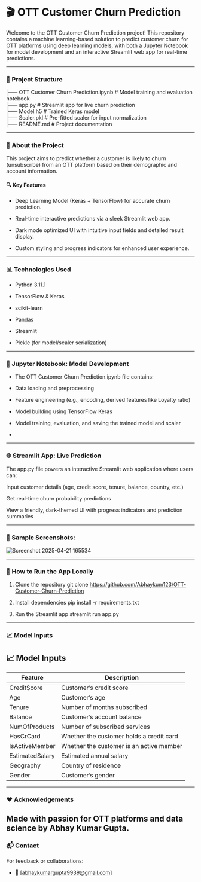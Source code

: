 # 🎬 OTT Customer Churn Prediction
Welcome to the OTT Customer Churn Prediction project! This repository contains a machine learning-based solution to predict customer churn for OTT platforms using deep learning models, with both a Jupyter Notebook for model development and an interactive Streamlit web app for real-time predictions.

---

### 📂 Project Structure

├── OTT Customer Churn Prediction.ipynb   # Model training and evaluation notebook <br>
├── app.py                                # Streamlit app for live churn prediction <br>
├── Model.h5                              # Trained Keras model <br>
├── Scaler.pkl                            # Pre-fitted scaler for input normalization <br>
├── README.md                             # Project documentation <br>

---

### 📌 About the Project
This project aims to predict whether a customer is likely to churn (unsubscribe) from an OTT platform based on their demographic and account information.

#### 🔍 Key Features
* Deep Learning Model (Keras + TensorFlow) for accurate churn prediction.

* Real-time interactive predictions via a sleek Streamlit web app.

* Dark mode optimized UI with intuitive input fields and detailed result display.

* Custom styling and progress indicators for enhanced user experience.

---

### 📊 Technologies Used
* Python 3.11.1

* TensorFlow & Keras

* scikit-learn

* Pandas

* Streamlit

* Pickle (for model/scaler serialization)
---

### 📓 Jupyter Notebook: Model Development
* The OTT Customer Churn Prediction.ipynb file contains:

* Data loading and preprocessing

* Feature engineering (e.g., encoding, derived features like Loyalty ratio)

* Model building using TensorFlow Keras

* Model training, evaluation, and saving the trained model and scaler
* 
---

### 🌐 Streamlit App: Live Prediction
The app.py file powers an interactive Streamlit web application where users can:

Input customer details (age, credit score, tenure, balance, country, etc.)

Get real-time churn probability predictions

View a friendly, dark-themed UI with progress indicators and prediction summaries

---
### 🎥 Sample Screenshots:
![Screenshot 2025-04-21 165534](https://github.com/user-attachments/assets/d8824d5b-8b17-452d-ab31-0724f5c5f24a)

---
### 🚀 How to Run the App Locally
1. Clone the repository
      git clone https://github.com/Abhaykum123/OTT-Customer-Churn-Prediction <br>

2. Install dependencies
     pip install -r requirements.txt
3. Run the Streamlit app
     streamlit run app.py
   
---

### 📈 Model Inputs
<h2>📈 Model Inputs</h2>

<table>
  <thead>
    <tr>
      <th>Feature</th>
      <th>Description</th>
    </tr>
  </thead>
  <tbody>
    <tr>
      <td>CreditScore</td>
      <td>Customer’s credit score</td>
    </tr>
    <tr>
      <td>Age</td>
      <td>Customer’s age</td>
    </tr>
    <tr>
      <td>Tenure</td>
      <td>Number of months subscribed</td>
    </tr>
    <tr>
      <td>Balance</td>
      <td>Customer’s account balance</td>
    </tr>
    <tr>
      <td>NumOfProducts</td>
      <td>Number of subscribed services</td>
    </tr>
    <tr>
      <td>HasCrCard</td>
      <td>Whether the customer holds a credit card</td>
    </tr>
    <tr>
      <td>IsActiveMember</td>
      <td>Whether the customer is an active member</td>
    </tr>
    <tr>
      <td>EstimatedSalary</td>
      <td>Estimated annual salary</td>
    </tr>
    <tr>
      <td>Geography</td>
      <td>Country of residence</td>
    </tr>
    <tr>
      <td>Gender</td>
      <td>Customer’s gender</td>
    </tr>
  </tbody>
</table>

---

### ❤️ Acknowledgements
Made with passion for OTT platforms and data science by Abhay Kumar Gupta.
---

### 📬 Contact
For feedback or collaborations:

* 📧 [abhaykumargupta9939@gmail.com]



